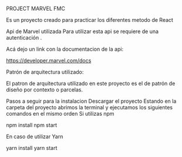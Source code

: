 PROJECT MARVEL FMC

Es un proyecto creado para practicar los diferentes metodo de React

Api de Marvel utilizada
Para utilizar esta api se requiere de una autenticación . 

Acá dejo un link con la documentacion de la api:

https://developer.marvel.com/docs

Patrón de arquitectura utilizado:

El patron de arquitectura utilizado en este proyecto es el de patrón de diseño por contexto o parcelas.

Pasos a seguir para la instalacion
Descargar el proyecto
Estando en la carpeta del proyecto abrimos la terminal y ejecutamos los siguientes comandos en el mismo orden
Si utilizas npm

npm install
npm start

En caso de utilizar Yarn

yarn install
yarn start
